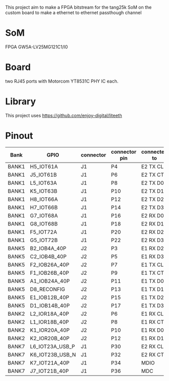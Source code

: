 This project aim to make a FPGA bitstream for the tang25k SoM on the custom board to make a ethernet to ethernet passthough channel

# SoM
FPGA GW5A-LV25MG121C1/l0

# Board
two RJ45 ports with Motorcom YT8531C PHY IC each.

# Library
This project uses https://github.com/enjoy-digital/liteeth

# Pinout
|Bank |GPIO           |connector|connector pin|connected to|
|-----|---------------|---------|-------------|------------|
|BANK1|H5_IOT61A      |J1       |P4           |E2 TX CLK   |
|BANK1|J5_IOT61B      |J1       |P6           |E2 TX CTL   |
|BANK1|L5_IOT63A      |J1       |P8           |E2 TX D0    |
|BANK1|K5_IOT63B      |J1       |P10          |E2 TX D1    |
|BANK1|H8_IOT66A      |J1       |P12          |E2 TX D2    |
|BANK1|H7_IOT66B      |J1       |P14          |E2 TX D3    |
|BANK1|G7_IOT68A      |J1       |P16          |E2 RX D0    |
|BANK1|G8_IOT68B      |J1       |P18          |E2 RX D1    |
|BANK1|F5_IOT72A      |J1       |P20          |E2 RX D2    |
|BANK1|G5_IOT72B      |J1       |P22          |E2 RX D3    |
|BANK5|B2_IOB4A_40P   |J2       |P3           |E1 RX D2    |
|BANK5|C2_IOB4B_40P   |J2       |P5           |E1 RX D3    |
|BANK5|F2_IOB26A_40P  |J2       |P7           |E1 TX CLK   |
|BANK5|F1_IOB26B_40P  |J2       |P9           |E1 TX CTL   |
|BANK5|A1_IOB24A_40P  |J2       |P11          |E1 TX D0    |
|BANK5|D8_RECONFIG    |J2       |P13          |E1 TX D1    |
|BANK5|E1_IOB12B_40P  |J2       |P15          |E1 TX D2    |
|BANK5|D1_IOB14B_40P  |J2       |P17          |E1 TX D3    |
|BANK2|L2_IOR18A_40P  |J2       |P6           |E1 RX CLK   |
|BANK2|L1_IOR18B_40P  |J2       |P8           |E1 RX CTL   |
|BANK2|K1_IOR20A_40P  |J2       |P10          |E1 RX D0    |
|BANK2|K2_IOR20B_40P  |J2       |P12          |E1 RX D1    |
|BANK7|L6_IOT23A_USB_P|J1       |P30          |E2 RX CLK   |
|BANK7|K6_IOT23B_USB_N|J1       |P32          |E2 RX CTL   |
|BANK7|K7_IOT21A_40P  |J1       |P34          |MDIO        |
|BANK7|J7_IOT21B_40P  |J1       |P36          |MDC         |

